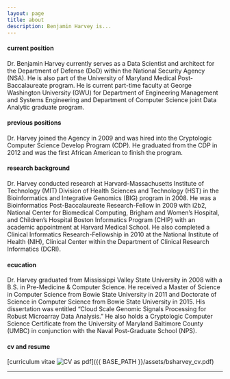 ```yaml
---
layout: page
title: about
description: Benjamin Harvey is...
---
```


#### <a name="currentposition"></a>current position
Dr. Benjamin Harvey currently serves as a Data Scientist and architect for the Department of Defense (DoD) within the National Security Agency (NSA).  He is also part of the University of Maryland Medical Post-Baccalaureate program. He is current part-time faculty at George Washington University (GWU) for Department of Engineering Management and Systems Engineering and Department of Computer Science joint Data Analytic graduate program. 


#### <a name="previousposition"></a>previous positions
Dr. Harvey joined the Agency in 2009 and was hired into the Cryptologic Computer Science Develop Program (CDP).  He graduated from the CDP in 2012 and was the first African American to finish the program.


#### <a name="researchbackground"></a>research background
Dr. Harvey conducted research at Harvard-Massachusetts Institute of Technology (MIT) Division of Health Sciences and Technology (HST) in the Bioinformatics and Integrative Genomics (BIG) program in 2008.  He was a Bioinformatics Post-Baccalaureate Research-Fellow in 2009 with i2b2, National Center for Biomedical Computing, Brigham and Women’s Hospital, and Children’s Hospital Boston Informatics Program (CHIP) with an academic appointment at Harvard Medical School. He also completed a Clinical Informatics Research-Fellowship in 2010 at the National Institute of Health (NIH), Clinical Center within the Department of Clinical Research Informatics (DCRI).

#### <a name="education"></a>ecucation
Dr. Harvey graduated from Mississippi Valley State University in 2008 with a B.S. in Pre-Medicine & Computer Science.  He received a Master of Science in Computer Science from Bowie State University in 2011 and Doctorate of Science in Computer Science from Bowie State University in 2015. His dissertation was entitled “Cloud Scale Genomic Signals Processing for Robust Microarray Data Analysis.”  He also holds a Cryptologic Computer Science Certificate from the University of Maryland Baltimore County (UMBC) in conjunction with the Naval Post-Graduate School (NPS).  

#### <a name="cvandresume"></a>cv and resume
[curriculum vitae ![CV as pdf](icons16/pdf-icon.png)]({{ BASE_PATH }}/assets/bsharvey_cv.pdf)

---
